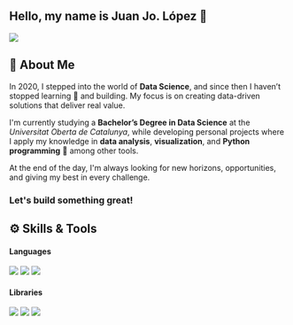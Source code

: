 ## Hello, my name is Juan Jo. López 👋
<img src="https://github.com/user-attachments/assets/b26a7805-7be2-4faf-a6c7-735e2d4a4a9f">

## 🎯 About Me

In 2020, I stepped into the world of **Data Science**, and since then I haven’t stopped learning 🧠 and building. My focus is on creating data-driven solutions that deliver real value.

I'm currently studying a **Bachelor’s Degree in Data Science** at the *Universitat Oberta de Catalunya*, while developing personal projects where I apply my knowledge in **data analysis**, **visualization**, and **Python programming** 🐍 among other tools.

At the end of the day, I'm always looking for new horizons, opportunities, and giving my best in every challenge.

### Let's build something great!

## ⚙️ Skills & Tools

<h4> Languages </h4>
<span> 
  <img src="https://img.shields.io/badge/r-%23276DC3.svg?style=for-the-badge&logo=r&logoColor=white">
  <img src="https://img.shields.io/badge/python-3670A0?style=for-the-badge&logo=python&logoColor=ffdd54">
  <img src="https://img.shields.io/badge/postgres-%23316192.svg?style=for-the-badge&logo=postgresql&logoColor=white">
</span>

<h4> Libraries </h4>
<span>
  <img src="https://img.shields.io/badge/numpy-%23013243.svg?style=for-the-badge&logo=numpy&logoColor=white">
  <img src="https://img.shields.io/badge/pandas-%23150458.svg?style=for-the-badge&logo=pandas&logoColor=white">
  <img src="https://img.shields.io/badge/Matplotlib-%23ffffff.svg?style=for-the-badge&logo=Matplotlib&logoColor=black">
</span>
